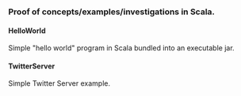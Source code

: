 ### Proof of concepts/examples/investigations in Scala.

#### HelloWorld
Simple "hello world" program in Scala bundled into an executable jar.

#### TwitterServer
Simple Twitter Server example.
